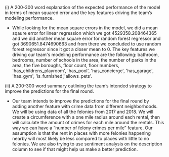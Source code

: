 (i) A 200-300 word explanation of the expected performance of the model in terms of mean
squared error and the key features driving the team’s modeling performance.

- While looking for the mean square errors in the model, we did a mean sqaure error for linear regression which we got 4529358.208464365 and we did another mean square error for random forest regressor and got 3690651.8474690663 and from there we concluded to use random forest regressor since it got a closer mean to 0. The key features we driving our team's modeling performance are the following: bathroom, bedrooms, number of schools in the area, the number of parks in the area, the five boroughs, floor count, floor numbers, 'has_childrens_playroom', 'has_pool', 'has_concierge', 'has_garage', 'has_gym', 'is_furnished','allows_pets'. 

(ii) A 200-300 word summary outlining the team’s intended strategy to improve the predictions
for the final round.

-  Our team intends to improve the predictions for the final round by adding another feature with crime data from different neighborhoods. We will be using data of all the felonies from 2017 and 2018. We will create a circumference with a one mile radius around each rental, then will calculate the amount of crimes for each mile around the rentals. This way we can have a “number of felony crimes per mile” feature. Our assumption is that the rent in places with more felonies happening nearby will most likely be less compared to places with little to no felonies. We are also trying to use sentiment analysis on the description column to see if that might help us make a better prediction. 
